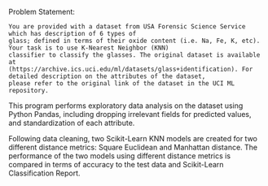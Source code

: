 Problem Statement:

    You are provided with a dataset from USA Forensic Science Service which has description of 6 types of 
    glass; defined in terms of their oxide content (i.e. Na, Fe, K, etc). Your task is to use K-Nearest Neighbor (KNN) 
    classifier to classify the glasses. The original dataset is available at 
    (https://archive.ics.uci.edu/ml/datasets/glass+identification). For detailed description on the attributes of the dataset, 
    please refer to the original link of the dataset in the UCI ML repository.

This program performs exploratory data analysis on the dataset using Python Pandas, including dropping irrelevant fields for predicted values, and standardization of each attribute.

Following data cleaning, two Scikit-Learn KNN models are created for two different distance metrics: Square Euclidean and Manhattan distance. The performance of the two models using different distance metrics is compared in terms of accuracy to the test data and Scikit-Learn Classification Report.
